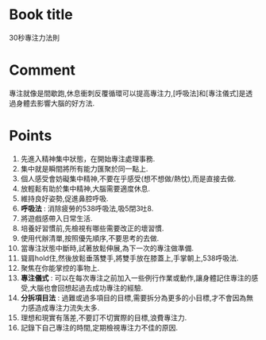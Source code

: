 Book title
======
30秒專注力法則

Comment
=======

專注就像是間歇跑,休息衝刺反覆循環可以提高專注力,[呼吸法]和[專注儀式]是透過身體去影響大腦的好方法.

Points
======

1. 先進入精神集中狀態，在開始專注處理事務.
2. 集中就是瞬間將所有能力匯聚於同一點上.
3. 個人感受會妨礙集中精神,不要在乎感受(想不想做/熱忱),而是直接去做.
4. 放輕鬆有助於集中精神,大腦需要適度休息.
5. 維持良好姿勢,促進鼻腔呼吸.
6. **呼吸法** : 消除疲勞的538呼吸法,吸5閉3吐8.
7. 將遊戲感帶入日常生活.
8. 培養好習慣前,先檢視有哪些需要改正的壞習慣.
9. 使用代辦清單,按照優先順序,不要思考的去做.
10. 當專注狀態中斷時,試著放鬆伸展,為下一次的專注做準備.
11. 聳肩hold住,然後放鬆垂落雙手,將雙手放在膝蓋上,手掌朝上,538呼吸法.
12. 聚焦在你能掌控的事物上.
13. **專注儀式** : 可以在每次專注之前加入一些例行作業或動作,讓身體記住專注的感受,大腦也會回想起過去成功專注的經驗.
14. **分拆項目法** : 過難或過多項目的目標,需要拆分為更多的小目標,才不會因為無力感造成專注力流失太多.
15. 理想和現實有落差,不要訂不切實際的目標,浪費專注力.
16. 記錄下自己專注的時間,定期檢視專注力不佳的原因.
